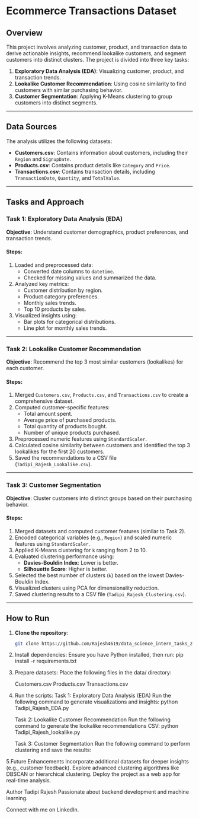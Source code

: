 # Ecommerce Transactions Dataset

## Overview
This project involves analyzing customer, product, and transaction data to derive actionable insights, recommend lookalike customers, and segment customers into distinct clusters. The project is divided into three key tasks:

1. **Exploratory Data Analysis (EDA)**: Visualizing customer, product, and transaction trends.
2. **Lookalike Customer Recommendation**: Using cosine similarity to find customers with similar purchasing behavior.
3. **Customer Segmentation**: Applying K-Means clustering to group customers into distinct segments.

---

## Data Sources
The analysis utilizes the following datasets:
- **Customers.csv**: Contains information about customers, including their `Region` and `SignupDate`.
- **Products.csv**: Contains product details like `Category` and `Price`.
- **Transactions.csv**: Contains transaction details, including `TransactionDate`, `Quantity`, and `TotalValue`.

---

## Tasks and Approach

### **Task 1: Exploratory Data Analysis (EDA)**
**Objective**: Understand customer demographics, product preferences, and transaction trends.

#### **Steps**:
1. Loaded and preprocessed data:
   - Converted date columns to `datetime`.
   - Checked for missing values and summarized the data.
2. Analyzed key metrics:
   - Customer distribution by region.
   - Product category preferences.
   - Monthly sales trends.
   - Top 10 products by sales.
3. Visualized insights using:
   - Bar plots for categorical distributions.
   - Line plot for monthly sales trends.

---

### **Task 2: Lookalike Customer Recommendation**
**Objective**: Recommend the top 3 most similar customers (lookalikes) for each customer.

#### **Steps**:
1. Merged `Customers.csv`, `Products.csv`, and `Transactions.csv` to create a comprehensive dataset.
2. Computed customer-specific features:
   - Total amount spent.
   - Average price of purchased products.
   - Total quantity of products bought.
   - Number of unique products purchased.
3. Preprocessed numeric features using `StandardScaler`.
4. Calculated cosine similarity between customers and identified the top 3 lookalikes for the first 20 customers.
5. Saved the recommendations to a CSV file (`Tadipi_Rajesh_Lookalike.csv`).

---

### **Task 3: Customer Segmentation**
**Objective**: Cluster customers into distinct groups based on their purchasing behavior.

#### **Steps**:
1. Merged datasets and computed customer features (similar to Task 2).
2. Encoded categorical variables (e.g., `Region`) and scaled numeric features using `StandardScaler`.
3. Applied K-Means clustering for `k` ranging from 2 to 10.
4. Evaluated clustering performance using:
   - **Davies-Bouldin Index**: Lower is better.
   - **Silhouette Score**: Higher is better.
5. Selected the best number of clusters (`k`) based on the lowest Davies-Bouldin Index.
6. Visualized clusters using PCA for dimensionality reduction.
7. Saved clustering results to a CSV file (`Tadipi_Rajesh_Clustering.csv`).

---

## How to Run

1. **Clone the repository**:
   ```bash
   git clone https://github.com/Rajesh4619/data_science_intern_tasks_zeotap.git
2. Install dependencies:
   Ensure you have Python installed, then run:
   pip install -r requirements.txt
3. Prepare datasets:
   Place the following files in the data/ directory:
   
   Customers.csv
   Products.csv
   Transactions.csv

4. Run the scripts:
   Task 1: Exploratory Data Analysis (EDA)
   Run the following command to generate visualizations and insights:
   python Tadipi_Rajesh_EDA.py

   Task 2: Lookalike Customer Recommendation
   Run the following command to generate the lookalike recommendations CSV:
   python Tadipi_Rajesh_lookalike.py
   
   Task 3: Customer Segmentation
   Run the following command to perform clustering and save the results:

5.Future Enhancements
   Incorporate additional datasets for deeper insights (e.g., customer feedback).
   Explore advanced clustering algorithms like DBSCAN or hierarchical clustering.
   Deploy the project as a web app for real-time analysis.


   
Author
Tadipi Rajesh
Passionate about backend development and machine learning.

Connect with me on LinkedIn.


